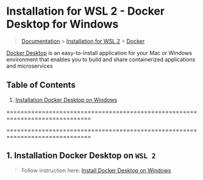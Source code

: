 # Installation for WSL 2 - Docker Desktop for Windows

> [Documentation](./../../readme.md) > [Installation for WSL 2](./../readme.md) > [Docker](./docker.md)

[Docker Desktop](https://docs.docker.com/) is an easy-to-install application for your Mac or Windows environment that enables you to build and share containerized applications and microservices

## Table of Contents
1. [Installation Docker Desktop on Windows](#markdown-header-1-installation-docker-desktop-on-wsl2)

==============================================================================

==============================================================================

## 1. Installation Docker Desktop on `WSL 2`

> Follow instruction here: [Install Docker Desktop on Windows](https://docs.docker.com/docker-for-windows/install/)
